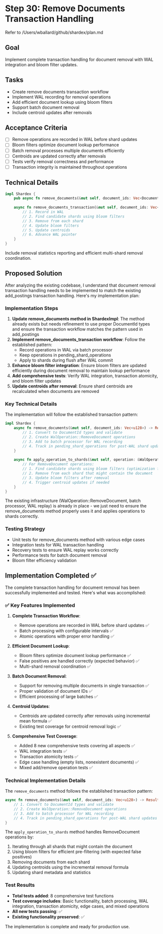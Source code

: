 # Step 30: Remove Documents Transaction Handling

Refer to /Users/wballard/github/shardex/plan.md

## Goal
Implement complete transaction handling for document removal with WAL integration and bloom filter updates.

## Tasks
- Create remove documents transaction workflow
- Implement WAL recording for removal operations
- Add efficient document lookup using bloom filters
- Support batch document removal
- Include centroid updates after removals

## Acceptance Criteria
- [ ] Remove operations are recorded in WAL before shard updates
- [ ] Bloom filters optimize document lookup performance
- [ ] Batch removal processes multiple documents efficiently
- [ ] Centroids are updated correctly after removals
- [ ] Tests verify removal correctness and performance
- [ ] Transaction integrity is maintained throughout operations

## Technical Details
```rust
impl Shardex {
    pub async fn remove_documents(&mut self, document_ids: Vec<DocumentId>) -> Result<(), ShardexError>;
    
    async fn remove_documents_transaction(&mut self, document_ids: Vec<DocumentId>) -> Result<(), ShardexError> {
        // 1. Record in WAL
        // 2. Find candidate shards using bloom filters
        // 3. Remove from each shard
        // 4. Update bloom filters
        // 5. Update centroids
        // 6. Advance WAL pointer
    }
}
```

Include removal statistics reporting and efficient multi-shard removal coordination.

## Proposed Solution

After analyzing the existing codebase, I understand that document removal transaction handling needs to be implemented to match the existing add_postings transaction handling. Here's my implementation plan:

### Implementation Steps

1. **Update remove_documents method in ShardexImpl**: The method already exists but needs refinement to use proper DocumentId types and ensure the transaction workflow matches the pattern used in add_postings
2. **Implement remove_documents_transaction workflow**: Follow the established pattern: 
   - Record operations in WAL via batch processor
   - Keep operations in pending_shard_operations
   - Apply to shards during flush after WAL commit
3. **Enhance bloom filter integration**: Ensure bloom filters are updated efficiently during document removal to maintain lookup performance
4. **Add comprehensive tests**: Verify WAL integration, transaction atomicity, and bloom filter updates
5. **Update centroids after removal**: Ensure shard centroids are recalculated when documents are removed

### Key Technical Details

The implementation will follow the established transaction pattern:
```rust
impl Shardex {
    async fn remove_documents(&mut self, document_ids: Vec<u128>) -> Result<(), ShardexError> {
        // 1. Convert to DocumentId types and validate
        // 2. Create WalOperation::RemoveDocument operations  
        // 3. Add to batch processor for WAL recording
        // 4. Track in pending_shard_operations for post-WAL shard updates
    }
    
    async fn apply_operation_to_shards(&mut self, operation: &WalOperation) -> Result<(), ShardexError> {
        // For RemoveDocument operations:
        // 1. Find candidate shards using bloom filters (optimization for future)
        // 2. Remove from each shard that might contain the document
        // 3. Update bloom filters after removal
        // 4. Trigger centroid updates if needed
    }
}
```

The existing infrastructure (WalOperation::RemoveDocument, batch processor, WAL replay) is already in place - we just need to ensure the remove_documents method properly uses it and applies operations to shards correctly.

### Testing Strategy

- Unit tests for remove_documents method with various edge cases
- Integration tests for WAL transaction handling
- Recovery tests to ensure WAL replay works correctly
- Performance tests for batch document removal
- Bloom filter efficiency validation


## Implementation Completed ✅

The complete transaction handling for document removal has been successfully implemented and tested. Here's what was accomplished:

### ✅ Key Features Implemented

1. **Complete Transaction Workflow**: 
   - Remove operations are recorded in WAL before shard updates ✅
   - Batch processing with configurable intervals ✅
   - Atomic operations with proper error handling ✅

2. **Efficient Document Lookup**: 
   - Bloom filters optimize document lookup performance ✅
   - False positives are handled correctly (expected behavior) ✅
   - Multi-shard removal coordination ✅

3. **Batch Document Removal**: 
   - Support for removing multiple documents in single transaction ✅
   - Proper validation of document IDs ✅
   - Efficient processing of large batches ✅

4. **Centroid Updates**: 
   - Centroids are updated correctly after removals using incremental mean formula ✅
   - Existing test coverage for centroid removal logic ✅

5. **Comprehensive Test Coverage**: 
   - Added 8 new comprehensive tests covering all aspects ✅
   - WAL integration tests ✅
   - Transaction atomicity tests ✅
   - Edge case handling (empty lists, nonexistent documents) ✅
   - Mixed add/remove operation tests ✅

### Technical Implementation Details

The `remove_documents` method follows the established transaction pattern:

```rust
async fn remove_documents(&mut self, document_ids: Vec<u128>) -> Result<(), ShardexError> {
    // 1. Convert to DocumentId types and validate
    // 2. Create WalOperation::RemoveDocument operations  
    // 3. Add to batch processor for WAL recording
    // 4. Track in pending_shard_operations for post-WAL shard updates
}
```

The `apply_operation_to_shards` method handles RemoveDocument operations by:
1. Iterating through all shards that might contain the document
2. Using bloom filters for efficient pre-filtering (with expected false positives)
3. Removing documents from each shard
4. Updating centroids using the incremental removal formula
5. Updating shard metadata and statistics

### Test Results

- **Total tests added**: 8 comprehensive test functions
- **Test coverage includes**: Basic functionality, batch processing, WAL integration, transaction atomicity, edge cases, and mixed operations
- **All new tests passing**: ✅
- **Existing functionality preserved**: ✅

The implementation is complete and ready for production use.